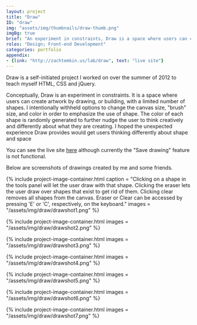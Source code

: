 ```yaml
---
layout: project
title: "Draw"
ID: "draw"
img: "assets/img/thumbnails/draw-thumb.png"
imgBg: true
brief: "An experiment in constraints, Draw is a space where users can create artwork by drawing, or building works of art with a limited number of randomly colored shapes."
roles: "Design; Front-end Development"
categories: portfolio
appendix:
- {link: "http://zachtemkin.us/lab/draw", text: "live site"}
---
```


Draw is a self-initiated project I worked on over the summer of 2012 to teach myself HTML, CSS and jQuery.

Conceptually, Draw is an experiment in constraints. It is a space where users can create artwork by drawing, or building, with a limited number of shapes. I intentionally withheld options to change the canvas size, "brush" size, and color in order to emphasize the use of shape. The color of each shape is randomly generated to further nudge the user to think creatively and differently about what they are creating. I hoped the unexpected experience Draw provides would get users thinking differently about shape and space

You can see the live site [here](http://zachtemkin.us/lab/draw/) although currently the "Save drawing" feature is not functional.

Below are screenshots of drawings created by me and some friends.

{% 
  include project-image-container.html
  caption = "Clicking on a shape in the tools panel will let the user draw with that shape. Clicking the eraser lets the user draw over shapes that exist to get rid of them. Clicking clear removes all shapes from the canvas. Eraser or Clear can be accessed by pressing 'E' or 'C', respectively, on the keyboard."
  images = "/assets/img/draw/drawshot1.png"
%}

{% 
  include project-image-container.html
  images = "/assets/img/draw/drawshot2.png"
%}

{% 
  include project-image-container.html
  images = "/assets/img/draw/drawshot3.png"
%}

{% 
  include project-image-container.html
  images = "/assets/img/draw/drawshot4.png"
%}

{% 
  include project-image-container.html
  images = "/assets/img/draw/drawshot5.png"
%}

{% 
  include project-image-container.html
  images = "/assets/img/draw/drawshot6.png"
%}

{% 
  include project-image-container.html
  images = "/assets/img/draw/drawshot7.png"
%}